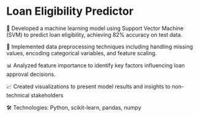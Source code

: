 # Loan Eligibility Predictor
🚀 Developed a machine learning model using Support Vector Machine (SVM) to predict loan eligibility, achieving 82% accuracy on test data.

🧹 Implemented data preprocessing techniques including handling missing values, encoding categorical variables, and feature scaling.

📊 Analyzed feature importance to identify key factors influencing loan approval decisions.

📈 Created visualizations to present model results and insights to non-technical stakeholders


🛠️ Technologies: Python, scikit-learn, pandas, numpy
